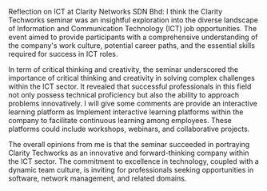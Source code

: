 Reflection on ICT at Clarity Networks SDN Bhd:
I think the Clarity Techworks seminar was an insightful exploration into the diverse landscape of Information and Communication Technology (ICT) job opportunities. 
The event aimed to provide participants with a comprehensive understanding of the company's work culture, potential career paths, and the essential skills required for success in ICT roles.

In term of critical thinking and creativity, the seminar underscored the importance of critical thinking and creativity in solving complex challenges within the ICT sector. It revealed that successful professionals in this field not only possess technical proficiency but also the ability to approach problems innovatively.
I will give some comments are provide an interactive learning platform as Implement interactive learning platforms within the company to facilitate continuous learning among employees. These platforms could include workshops, webinars, and collaborative projects.

The overall opinions from me is that the seminar succeeded in portraying Clarity Techworks as an innovative and forward-thinking company within the ICT sector. The commitment to excellence in technology, coupled with a dynamic team culture, is inviting for professionals seeking opportunities in software, network management, and related domains.
